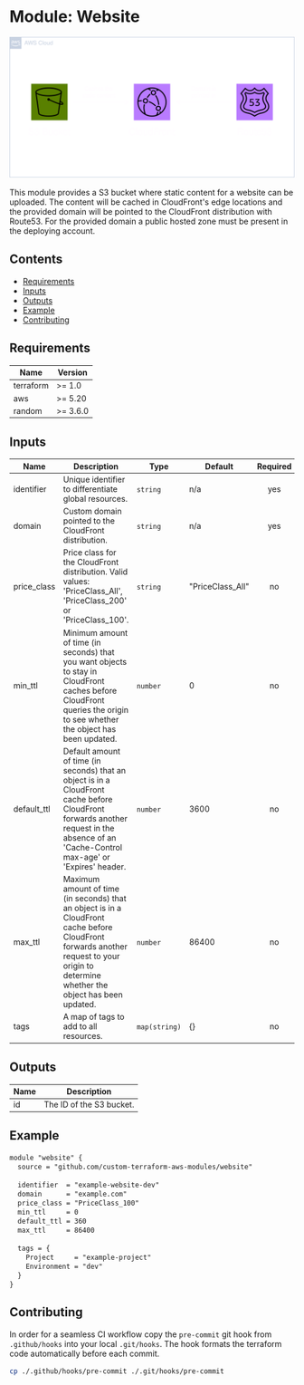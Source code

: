 # Module: Website

![Website visualized](.github/diagrams/website-transparent.png)

This module provides a S3 bucket where static content for a website can be uploaded. The content will be cached in CloudFront's edge locations and the provided domain will be pointed to the CloudFront distribution with Route53. For the provided domain a public hosted zone must be present in the deploying account.

## Contents

- [Requirements](#requirements)
- [Inputs](#inputs)
- [Outputs](#outputs)
- [Example](#example)
- [Contributing](#contributing)

## Requirements

| Name      | Version  |
| --------- | -------- |
| terraform | >= 1.0   |
| aws       | >= 5.20  |
| random    | >= 3.6.0 |

## Inputs

| Name        | Description                                                                                                                                                                              | Type          | Default          | Required |
| ----------- | ---------------------------------------------------------------------------------------------------------------------------------------------------------------------------------------- | ------------- | ---------------- | :------: |
| identifier  | Unique identifier to differentiate global resources.                                                                                                                                     | `string`      | n/a              |   yes    |
| domain      | Custom domain pointed to the CloudFront distribution.                                                                                                                                    | `string`      | n/a              |   yes    |
| price_class | Price class for the CloudFront distribution. Valid values: 'PriceClass_All', 'PriceClass_200' or 'PriceClass_100'.                                                                       | `string`      | "PriceClass_All" |    no    |
| min_ttl     | Minimum amount of time (in seconds) that you want objects to stay in CloudFront caches before CloudFront queries the origin to see whether the object has been updated.                  | `number`      | 0                |    no    |
| default_ttl | Default amount of time (in seconds) that an object is in a CloudFront cache before CloudFront forwards another request in the absence of an 'Cache-Control max-age' or 'Expires' header. | `number`      | 3600             |    no    |
| max_ttl     | Maximum amount of time (in seconds) that an object is in a CloudFront cache before CloudFront forwards another request to your origin to determine whether the object has been updated.  | `number`      | 86400            |    no    |
| tags        | A map of tags to add to all resources.                                                                                                                                                   | `map(string)` | {}               |    no    |

## Outputs

| Name | Description              |
| ---- | ------------------------ |
| id   | The ID of the S3 bucket. |

## Example

```hcl
module "website" {
  source = "github.com/custom-terraform-aws-modules/website"

  identifier  = "example-website-dev"
  domain      = "example.com"
  price_class = "PriceClass_100"
  min_ttl     = 0
  default_ttl = 360
  max_ttl     = 86400

  tags = {
    Project     = "example-project"
    Environment = "dev"
  }
}
```

## Contributing

In order for a seamless CI workflow copy the `pre-commit` git hook from `.github/hooks` into your local `.git/hooks`. The hook formats the terraform code automatically before each commit.

```bash
cp ./.github/hooks/pre-commit ./.git/hooks/pre-commit
```
